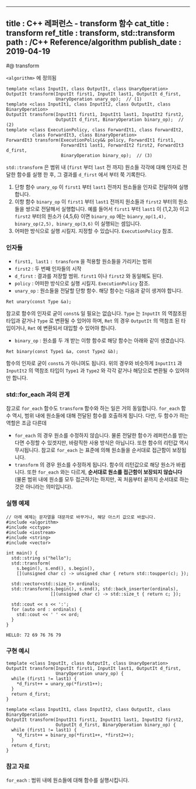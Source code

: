 ----------------
title : C++ 레퍼런스 - transform 함수
cat_title : transform
ref_title : transform, std::transform
path : /C++ Reference/algorithm
publish_date : 2019-04-19
----------------

#@ transform

`<algorithm>` 에 정의됨

```cpp-formatted
template <class InputIt, class OutputIt, class UnaryOperation>
OutputIt transform(InputIt first1, InputIt last1, OutputIt d_first,
                   UnaryOperation unary_op);  // (1)
template <class InputIt1, class InputIt2, class OutputIt, class BinaryOperation>
OutputIt transform(InputIt1 first1, InputIt1 last1, InputIt2 first2,
                   OutputIt d_first, BinaryOperation binary_op);  // (2)
template <class ExecutionPolicy, class ForwardIt1, class ForwardIt2,
          class ForwardIt3, class BinaryOperation>
ForwardIt3 transform(ExecutionPolicy&& policy, ForwardIt1 first1,
                     ForwardIt1 last1, ForwardIt2 first2, ForwardIt3 d_first,
                     BinaryOperation binary_op);  // (3)
```

`std::transform` 은 범위 내 (`first` 부터 `last` 전 까지) 원소들 각각에 대해 인자로 전달한 함수를 실행 한 후, 그 결과를 `d_first` 에서 부터 쭉 기록한다.

1. 단항 함수 `unary_op` 이 `first1` 부터 `last1` 전까지 원소들을 인자로 전달하여 실행합니다.
2. 이항 함수 `binary_op` 이 `first1` 부터 `last1` 전까지 원소들과 `first2` 부터의 원소들을 쌍으로 전달해서 실행합니다. 예를 들어서 `first1` 부터 `last1` 이 {1,2,3} 이고 `first2` 부터의 원소가 {4,5,6} 이면 `binary_op` 에는 `bianry_op(1,4), binary_op(2,5), binary_op(3,6)` 이 실행되는 셈입니다.
1. 어떠한 방식으로 실행 시킬지. 지정할 수 있습니다. `ExecutionPolicy` 참조.

### 인자들

* `first1, last1` `: transform` 을 적용할 원소들을 가리키는 범위
* `first2` : 두 번째 인자들의 시작
* `d_first` : 결과를 저장할 범위. `first1` 이나 `first2` 와 동일해도 된다.
* `policy` : 어떠한 방식으로 실행 시킬지. `ExecutionPolicy` 참조.
* `unary_op` : 원소들을 전달할 단항 함수. 해당 함수는 다음과 같이 생겨야 합니다.

```cpp-formatted
Ret unary(const Type &a);
```

참고로 함수의 인자로 굳이 `const&` 일 필요는 없습니다. `Type` 는 `InputIt` 의 역참조된 타입과 같거나 `Type` 로 변환될 수 있어야 하며, `Ret` 의 경우 `OutputIt` 의 역참조 된 타입이거나, `Ret` 에 변환되서 대입할 수 있어야 합니다.

* `binary_op` : 원소를 두 개 받는 이항 함수로 해당 함수는 아래와 같이 생겼습니다.

```cpp-formatted
Ret binary(const Type1 &a, const Type2 &b);
```

함수의 인자로 굳이 `const&` 가 아니여도 됩니다. 위의 경우와 비슷하게 `InputIt1` 과 `InputIt2` 의 역참조 타입이 `Type1` 과 `Type2` 와 각각 같거나 해당으로 변환될 수 있어야만 합니다.

### std::for_each 과의 관계

참고로 `for_each` 함수도 `transform` 함수와 하는 일은 거의 동일합니다. `for_each` 함수 역시, 범위 내에 원소들에 대해 전달된 함수를 호출하게 됩니다. 다만, 두 함수가 하는 역할은 조금 다른데

* `for_each` 의 경우 원소를 수정하지 않습니다. 물론 전달한 함수가 레퍼런스를 받는다면 수정할 수 있겟지만, 바람직한 사용 방식은 아닙니다. 또한 함수의 리턴값 역시 무시됩니다. 참고로 `for_each` 는 표준에 의해 원소들을 순서대로 접근함이 보장됩니다.
* `transform` 의 경우 원소를 수정하게 됩니다. 함수의 리턴값으로 해당 원소가 바뀝니다. 또한 `for_each` 와는 다르게, **순서대로 원소를 접근함이 보장되지 않습니다** (물론 범위 내에 원소를 모두 접근하기는 하지만, 꼭 처음부터 끝까지 순서대로 하는 것은 아니라는 의미입니다).

### 실행 예제

```cpp-formatted
// 아래 예제는 문자열을 대문자로 바꾸거나, 해당 아스키 값으로 바꿉니다.
#include <algorithm>
#include <cctype>
#include <iostream>
#include <string>
#include <vector>

int main() {
  std::string s("hello");
  std::transform(
    s.begin(), s.end(), s.begin(),
    [](unsigned char c) -> unsigned char { return std::toupper(c); });

  std::vector<std::size_t> ordinals;
  std::transform(s.begin(), s.end(), std::back_inserter(ordinals),
                 [](unsigned char c) -> std::size_t { return c; });

  std::cout << s << ':';
  for (auto ord : ordinals) {
    std::cout << ' ' << ord;
  }
}
```

```exec
HELLO: 72 69 76 76 79
```

### 구현 예시

```cpp-formatted
template <class InputIt, class OutputIt, class UnaryOperation>
OutputIt transform(InputIt first1, InputIt last1, OutputIt d_first,
                   UnaryOperation unary_op) {
  while (first1 != last1) {
    *d_first++ = unary_op(*first1++);
  }
  return d_first;
}

template <class InputIt1, class InputIt2, class OutputIt, class BinaryOperation>
OutputIt transform(InputIt1 first1, InputIt1 last1, InputIt2 first2,
                   OutputIt d_first, BinaryOperation binary_op) {
  while (first1 != last1) {
    *d_first++ = binary_op(*first1++, *first2++);
  }
  return d_first;
}
```

### 참고 자료

`for_each` : 범위 내에 원소들에 대해 함수를 실행시킵니다.